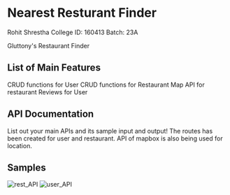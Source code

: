 # Nearest Resturant Finder
Rohit Shrestha
College ID: 160413
Batch: 23A

Gluttony's Restaurant Finder

## List of Main Features
CRUD functions for User
CRUD functions for Restaurant
Map API for restaurant
Reviews for User

## API Documentation
List out your main APIs and its sample input and output!
The routes has been created for user and restaurant.
API of mapbox is also being used for location.
## Samples
![rest_API](https://user-images.githubusercontent.com/48817733/60867040-9a817b00-a249-11e9-9c8a-e884963c6962.JPG)
![user_API](https://user-images.githubusercontent.com/48817733/60867041-9a817b00-a249-11e9-82f8-6edc199b9151.JPG)
